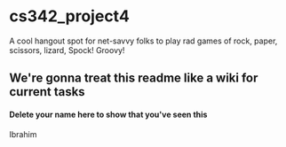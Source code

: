 # cs342_project4
A cool hangout spot for net-savvy folks to play rad games of rock, paper, scissors, lizard, Spock! Groovy!

## We're gonna treat this readme like a wiki for current tasks
#### Delete your name here to show that you've seen this 
Ibrahim  

